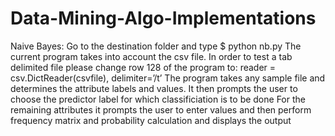 # Data-Mining-Algo-Implementations

Naive Bayes:
Go to the destination folder and type
$ python nb.py
The current program takes into account the csv file. In order to test a tab delimited file please change row 128 of the program to:
reader = csv.DictReader(csvfile), delimiter=’/t’
The program takes any sample file and determines the attribute labels and values. It then prompts the user to choose the predictor label for which classificiation is to be done
For the remaining attributes it prompts the user to enter values and then perform frequency matrix and probability calculation and displays the output
